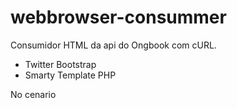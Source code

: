 # webbrowser-consummer
Consumidor HTML da api do Ongbook com cURL.

- Twitter Bootstrap
- Smarty Template PHP

No cenario
